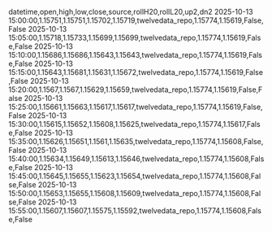 datetime,open,high,low,close,source,rollH20,rollL20,up2,dn2
2025-10-13 15:00:00,1.15751,1.15751,1.15702,1.15719,twelvedata_repo,1.15774,1.15619,False,False
2025-10-13 15:05:00,1.15718,1.15733,1.15699,1.15699,twelvedata_repo,1.15774,1.15619,False,False
2025-10-13 15:10:00,1.15686,1.15686,1.15643,1.15643,twelvedata_repo,1.15774,1.15619,False,False
2025-10-13 15:15:00,1.15643,1.15681,1.15631,1.15672,twelvedata_repo,1.15774,1.15619,False,False
2025-10-13 15:20:00,1.1567,1.1567,1.15629,1.15659,twelvedata_repo,1.15774,1.15619,False,False
2025-10-13 15:25:00,1.15661,1.15663,1.15617,1.15617,twelvedata_repo,1.15774,1.15619,False,False
2025-10-13 15:30:00,1.15615,1.15652,1.15608,1.15625,twelvedata_repo,1.15774,1.15617,False,False
2025-10-13 15:35:00,1.15626,1.15651,1.1561,1.15635,twelvedata_repo,1.15774,1.15608,False,False
2025-10-13 15:40:00,1.15634,1.15649,1.15613,1.15646,twelvedata_repo,1.15774,1.15608,False,False
2025-10-13 15:45:00,1.15645,1.15655,1.15623,1.15654,twelvedata_repo,1.15774,1.15608,False,False
2025-10-13 15:50:00,1.15653,1.15655,1.15608,1.15609,twelvedata_repo,1.15774,1.15608,False,False
2025-10-13 15:55:00,1.15607,1.15607,1.15575,1.15592,twelvedata_repo,1.15774,1.15608,False,False
